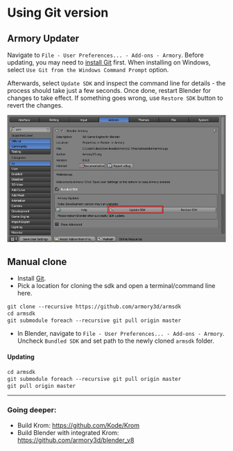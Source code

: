 # Using Git version

## Armory Updater

Navigate to `File - User Preferences... - Add-ons - Armory`. Before updating, you may need to [install Git](https://git-scm.com/) first. When installing on Windows, select `Use Git from the Windows Command Prompt` option.

Afterwards, select `Update SDK` and inspect the command line for details - the process should take just a few seconds. Once done, restart Blender for changes to take effect. If something goes wrong, use `Restore SDK` button to revert the changes.

![](/dev/img/gitversion/updater.png)

## Manual clone

- Install [Git](https://git-scm.com/download/win).
- Pick a location for cloning the sdk and open a terminal/command line here.

```
git clone --recursive https://github.com/armory3d/armsdk
cd armsdk
git submodule foreach --recursive git pull origin master
```

- In Blender, navigate to `File - User Preferences... - Add-ons - Armory`. Uncheck `Bundled SDK` and set path to the newly cloned `armsdk` folder.

#### Updating

```
cd armsdk
git submodule foreach --recursive git pull origin master
git pull origin master
```

---

### Going deeper:

- Build Krom: https://github.com/Kode/Krom
- Build Blender with integrated Krom: https://github.com/armory3d/blender_v8
